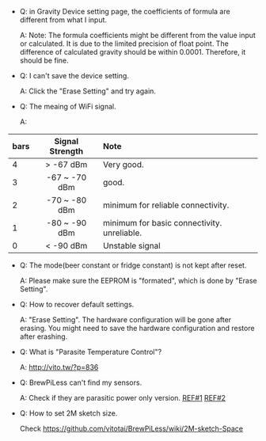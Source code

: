 * Q: in Gravity Device setting page, the coefficients of formula are different from what I input.

   A: Note: The formula coefficients might be different from the value input or calculated. It is due to the limited precision of float point. The difference of calculated gravity should be within 0.0001. Therefore, it should be fine.
* Q: I can't save the device setting.

    A: Click the "Erase Setting" and try again.

* Q: The meaing of WiFi signal.

    A:
    
| bars  | Signal Strength   | Note       |
| ----- |:-------------:| :--------------------|
|  4    |  > -67 dBm   | Very good.	|
|  3    |  -67 ~ -70 dBm   |good.	|
|  2    |  -70 ~ -80 dBm   | minimum for reliable connectivity.	|
|  1    |  -80 ~ -90 dBm   | minimum for basic connectivity. unreliable.	|
|  0    |  < -90 dBm   | Unstable signal	|

* Q: The mode(beer constant or fridge constant) is not kept after reset.

     A: Please make sure the EEPROM is "formated", which is done by "Erase Setting".
     
* Q: How to recover default settings.

     A: "Erase Setting". The hardware configuration will be gone after erasing. You might need to save the hardware configuration and restore after erashing.


* Q: What is "Parasite Temperature Control"?

    A: http://vito.tw/?p=836

* Q: BrewPiLess can't find my sensors.

    A: Check if they are parasitic power only version. 
 [REF#1](https://community.brewpi.com/t/ds18b20-oddities-clones/1656)
[REF#2](https://www.homebrewtalk.com/forum/threads/howto-make-a-brewpi-fermentation-controller-for-cheap.466106/page-136#post-7556259)

* Q: How to set 2M sketch size.

   Check https://github.com/vitotai/BrewPiLess/wiki/2M-sketch-Space
 